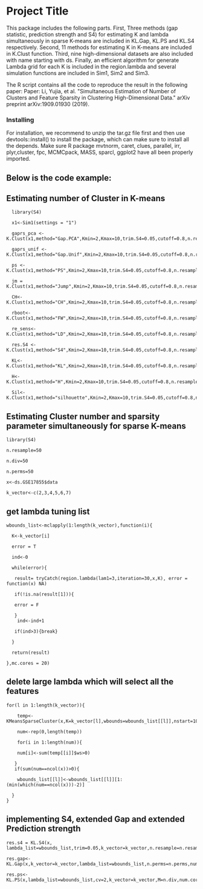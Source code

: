 # Project Title

This package includes the following parts. 
First, Three methods (gap statistic, prediction strength and S4) for estimating K and lambda simultaneously in sparse K-means are included in KL.Gap, KL.PS and KL.S4 respectively. 
Second, 11 methods for estimating K in K-means are included in K.Clust function. 
Third, nine high-dimensional datasets are also included with name starting with ds. 
Finally, an efficient algorithm for generate Lambda grid for each K is included in the region.lambda 
and several simulation functions are included in Sim1, Sim2 and Sim3.

The R script contains all the code to reproduce the result in the following paper:
Paper: Li, Yujia, et al. "Simultaneous Estimation of Number of Clusters and Feature Sparsity in Clustering High-Dimensional Data." arXiv preprint arXiv:1909.01930 (2019).

### Installing

For installation, we recommend to unzip the tar.gz file first and then use devtools::install() to install the package, which can make sure to install all the depends. Make sure R package mvtnorm, caret, clues, parallel, irr, plyr,cluster, fpc, MCMCpack, MASS, sparcl, ggplot2 have all been properly imported.

## Below is the code example:

## Estimating number of Cluster in K-means
```
  library(S4)
  
  x1<-Sim1(settings = "1")  
  
  gaprs_pca <- K.Clust(x1,method="Gap.PCA",Kmin=2,Kmax=10,trim.S4=0.05,cutoff=0.8,n.resample=n.resample)
  
  gaprs_unif <- K.Clust(x1,method="Gap.Unif",Kmin=2,Kmax=10,trim.S4=0.05,cutoff=0.8,n.resample=n.resample)
  
  ps <- K.Clust(x1,method="PS",Kmin=2,Kmax=10,trim.S4=0.05,cutoff=0.8,n.resample=n.resample)
  
  jm = K.Clust(x1,method="Jump",Kmin=2,Kmax=10,trim.S4=0.05,cutoff=0.8,n.resample=n.resample)
  
  CH<-K.Clust(x1,method="CH",Kmin=2,Kmax=10,trim.S4=0.05,cutoff=0.8,n.resample=n.resample)
  
  rboot<-K.Clust(x1,method="FW",Kmin=2,Kmax=10,trim.S4=0.05,cutoff=0.8,n.resample=n.resample)
  
  re_sens<-K.Clust(x1,method="LD",Kmin=2,Kmax=10,trim.S4=0.05,cutoff=0.8,n.resample=n.resample)
  
  res.S4 <- K.Clust(x1,method="S4",Kmin=2,Kmax=10,trim.S4=0.05,cutoff=0.8,n.resample=n.resample)
  
  KL<-K.Clust(x1,method="KL",Kmin=2,Kmax=10,trim.S4=0.05,cutoff=0.8,n.resample=n.resample)
  
  H<-K.Clust(x1,method="H",Kmin=2,Kmax=10,trim.S4=0.05,cutoff=0.8,n.resample=n.resample)
  
  Sil<-K.Clust(x1,method="silhouette",Kmin=2,Kmax=10,trim.S4=0.05,cutoff=0.8,n.resample=n.resample)
``` 
## Estimating Cluster number and sparsity parameter simultaneously for sparse K-means
```
library(S4)

n.resample=50

n.div=50

n.perms=50

x<-ds.GSE17855$data

k_vector<-c(2,3,4,5,6,7)
```
## get lambda tuning list
```
wbounds_list<-mclapply(1:length(k_vector),function(i){

  K<-k_vector[i]
  
  error = T
  
  ind<-0
  
  while(error){
  
   result= tryCatch(region.lambda(lam1=3,iteration=30,x,K), error = function(x) NA)
    
   if(!is.na(result[1])){
    
   error = F
      
   }
    ind<-ind+1
    
   if(ind>3){break}
    
  }
  
  return(result)
  
},mc.cores = 20)
```
## delete large lambda which will select all the features
```
for(l in 1:length(k_vector)){

    temp<-KMeansSparseCluster(x,K=k_vector[l],wbounds=wbounds_list[[l]],nstart=100)
  
    num<-rep(0,length(temp))
  
    for(i in 1:length(num)){  
  
    num[i]<-sum(temp[[i]]$ws>0)
    
   }
   if(sum(num==ncol(x))>0){  
     
    wbounds_list[[l]]<-wbounds_list[[l]][1:(min(which(num==ncol(x)))-2)]
    
  }
}
```
## implementing S4, extended Gap and extended Prediction strength
```
res.s4 = KL.S4(x, lambda_list=wbounds_list,trim=0.05,k_vector=k_vector,n.resample=n.resample,num.cores=20)

res.gap<-KL.Gap(x,k_vector=k_vector,lambda_list=wbounds_list,n.perms=n.perms,num.cores=10)

res.ps<-KL.PS(x,lambda_list=wbounds_list,cv=2,k_vector=k_vector,M=n.div,num.cores=10)
```
